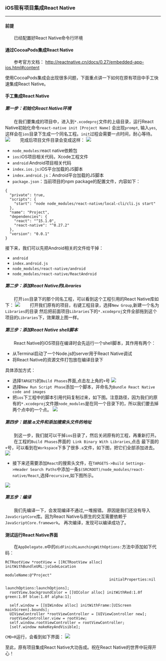 ###  iOS现有项目集成React Native

----
#### 前提
&emsp;&emsp;已经配置好React Native命令行环境
#### 通过CocoaPods集成React Native
&emsp;&emsp;参考官方文档：
http://reactnative.cn/docs/0.27/embedded-app-ios.html#content

使用CocoaPods集成会出现很多问题，下面重点讲一下如何在原有项目中手工快速集成React Native。

#### 手工集成React Native
##### 第一步：初始化React Native环境
&emsp;&emsp;在我们要集成的项目中，进入到`*.xcodeproj`文件的上级目录，运行React Native初始化命令`react-native init [Project Name]`
会出现`prompt`, 输入`yes`,这样会在`ios`目录下生成一个同名工程。`init`过程会需要一点时间，耐心等待。
![](http://ww3.sinaimg.cn/large/8bd0decfgw1f51fs6b9vyj20n708j0vy.jpg)
&emsp;&emsp;完成后项目文件目录会变成这样：
![](http://ww1.sinaimg.cn/large/8bd0decfgw1f51fsxdrffj205t07oaai.jpg)
* `node_modules`:react native依赖包
* `ios`:iOS项目相关代码，Xcode工程文件
* `android`:Android项目相关代码
* `index.ios.js`:iOS平台加载的JS脚本
* `index.android.js`：Android平台加载的JS脚本
* `package.json`：当前项目的npm package的配置文件，内容如下：
```
{
  "private": true,
  "scripts": {
    "start": "node node_modules/react-native/local-cli/cli.js start"
  },
  "name": "Project",
  "dependencies": {
    "react": "^15.1.0",
    "react-native": "^0.27.2"
  },
  "version": "0.0.1"
}
```
接下来，我们可以先把Android相关的文件给干掉：
* `android`
* `index.android.js`
* `node_modules/react-native/android`
* `node_modules/react-native/ReactAndroid`
##### 第二步：添加React Native的Libraries
&emsp;&emsp;打开`ios`目录下的那个同名工程，可以看到这个工程引用的React Native库如下：
![](http://ww4.sinaimg.cn/large/8bd0decfgw1f4uk13ff3ij207y069js2.jpg)
&emsp;&emsp;打开我们原有的项目，右键工程目录，选择`New Group`,新建一个名为`Libraries`的目录
然后把前面项目`Libraries`下的`*.xcodeproj`文件全部拖到这个项目的`Libraries`下，效果跟上图一样。
##### 第三步：添加React Native shell脚本
&emsp;&emsp;React Native的iOS项目在编译时会先运行一个shell脚本，其作用有两个：
* 从Terminal启动了一个Node.js的server用于React Native调试
* 将React Native的资源文件打包放在编译目录下

具体添加方式：
* 选择`TARGETS`的`Build Phases`界面,点击左上角的`+`号
![](http://ww2.sinaimg.cn/large/8bd0decfgw1f51g3d62raj20p707cq45.jpg)
* 选择`New Run Script Phase`添加一个脚本，并命名为`Bundle React Native code and images`
* 把`ios`下工程中的脚本引用代码复制过来，如下图。注意路径，因为我们的原有的`*.xcodeproj`文件跟`node_modules`是在同一个目录下的，所以我们要去掉两个点中的一个点。
![](http://ww3.sinaimg.cn/large/8bd0decfgw1f4ukyiv2xfj20j2059jse.jpg)

##### 第四步：链接.a文件和添加搜索头文件的地址
&emsp;&emsp;到这一步，我们就可以干掉`ios`目录了，然后关闭原有的工程，再重新打开。
&emsp;&emsp;在工程的`Build Phases`界面的` Link Binary With Libraries`,点击
最下面的`+`号，可以看到在`Workspace`下多了很多`.a`文件，如下图，把它们全部添加进去。
![](http://ww4.sinaimg.cn/large/8bd0decfgw1f4ulgll4i7j20dp08dt9o.jpg)
* 接下来还需要添加`React`的搜索头文件，在`TARGETS->Build Settings->Header Search Paths`中添加一条`$(SRCROOT)/node_modules/react-native/React`,选择`recursive`,如下图所示。

![](http://ww3.sinaimg.cn/large/8bd0decfgw1f51g6722ebj20r807v0uf.jpg)

##### 第五步：编译
&emsp;&emsp;我们先编译一下，会发现编译不通过,一堆报错。
原因是我们还没有导入`JavaScriptCore`库。因为React Native与原生的交互需要依赖于`JavaScriptCore.framework`。
再次编译，发现可以编译成功了。

#### 测试运行React Native界面
&emsp;&emsp;在`AppDelegate.m`中的`didFinishLaunchingWithOptions:`方法中添加如下代码：
```
RCTRootView *rootView = [[RCTRootView alloc] initWithBundleURL:jsCodeLocation
                                                      moduleName:@"Project"
                                               initialProperties:nil
                                                   launchOptions:launchOptions];
  rootView.backgroundColor = [[UIColor alloc] initWithRed:1.0f green:1.0f blue:1.0f alpha:1];

  self.window = [[UIWindow alloc] initWithFrame:[UIScreen mainScreen].bounds];
  UIViewController *rootViewController = [UIViewController new];
  rootViewController.view = rootView;
  self.window.rootViewController = rootViewController;
  [self.window makeKeyAndVisible];
```
`CMD+R`运行，会看到如下界面：
![](http://ww2.sinaimg.cn/large/8bd0decfgw1f4us1odirnj207y0eh0sx.jpg)

至此，原有项目集成React Native大功告成。祝在React Native的世界中玩得开心！

